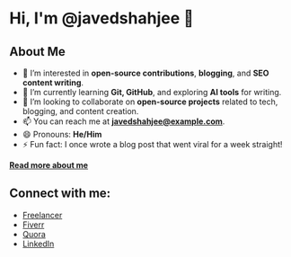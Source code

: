 # Hi, I'm @javedshahjee 👋

## About Me
- 👀 I’m interested in **open-source contributions**, **blogging**, and **SEO content writing**.
- 🌱 I’m currently learning **Git, GitHub**, and exploring **AI tools** for writing.
- 💞️ I’m looking to collaborate on **open-source projects** related to tech, blogging, and content creation.
- 📫 You can reach me at **javedshahjee@example.com**.
- 😄 Pronouns: **He/Him**
- ⚡ Fun fact: I once wrote a blog post that went viral for a week straight!

**[Read more about me](about.md)**

## Connect with me:
- [Freelancer](https://www.freelancer.com/u/javedshahjee)
- [Fiverr](https://www.fiverr.com/javedshahjee)
- [Quora](https://www.quora.com/profile/Javed-Shah-278)
- [LinkedIn](https://www.linkedin.com/in/javedshahjee)
